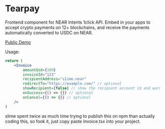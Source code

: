 # Tearpay

Frontend component for NEAR Intents 1click API. Embed in your apps to accept crypto payments on 12+ blockchains, and receive the payments automatically converted to USDC on NEAR.

[Public Demo](https://tearpay-demo.intear.tech/?amountUsd=0.05&invoiceId=123&recipientAddress=s1ime.near&redirectTo=https://example.com)

Usage:

```jsx
return (
    <Invoice
        amountUsd={100}
        invoiceId="123"
        recipientAddress="s1ime.near"
        redirectTo="https://example.com/" // optional
        showRecipient={false} // show the recipient account id and warning that the creator is not affiliated with TearPay
        onSuccess={() => {}} // optional
        onCancel={() => {}} // optional
    />
)
```

slime spent twice as much time trying to publish this on npm than actually coding this, so fook it, just copy paste Invoice.tsx into your project.
